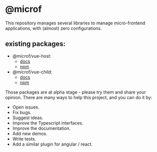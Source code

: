 # @microf

This repository manages several libraries to manage micro-frontend applications, with (almost) zero configurations.

## existing packages:
- @microf/vue-host:
  - [docs](./packages/vue-host/README.md)
  - [npm](https://www.npmjs.com/package/@microf/vue-host)
- @microf/vue-child:
  - [docs](./packages/vue-child/README.md)
  - [npm](https://www.npmjs.com/package/@microf/vue-child)
  
Those packages are at alpha stage - please try them and share your opinion.
There are many ways to help this project, and you can do it by:
* Open issues.
* Fix bugs.
* Suggest ideas.
* Improve the Typescript interfaces.
* Improve the documentation.
* Add new demos.
* Write tests.
* Add a similar plugin for angular / react.
